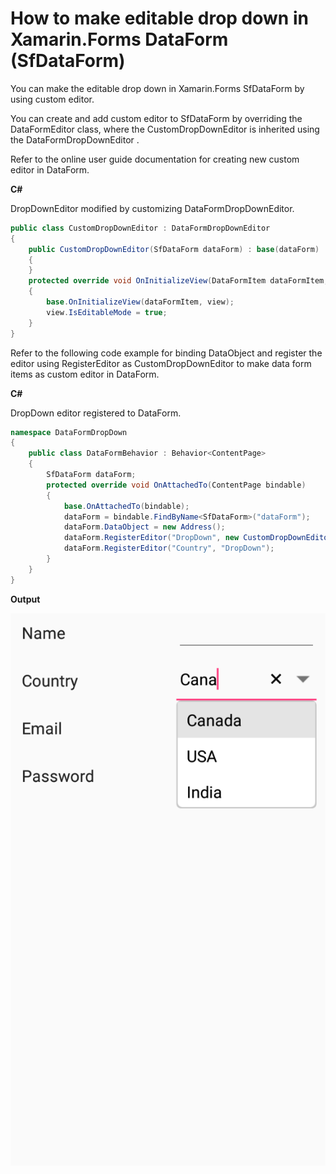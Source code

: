 # How to make editable drop down in Xamarin.Forms DataForm (SfDataForm)

You can make the editable drop down in Xamarin.Forms SfDataForm by using custom editor.

You can create and add custom editor to SfDataForm by overriding the DataFormEditor class, where the CustomDropDownEditor is inherited using the DataFormDropDownEditor .

Refer to the online user guide documentation for creating new custom editor in DataForm.

**C#**

DropDownEditor modified by customizing DataFormDropDownEditor.

``` c#
public class CustomDropDownEditor : DataFormDropDownEditor
{
    public CustomDropDownEditor(SfDataForm dataForm) : base(dataForm)
    {
    }
    protected override void OnInitializeView(DataFormItem dataFormItem, SfComboBox view)
    {
        base.OnInitializeView(dataFormItem, view);
        view.IsEditableMode = true;
    }
}
```
Refer to the following code example for binding DataObject and register the editor using RegisterEditor as CustomDropDownEditor to make data form items as custom editor in DataForm.

**C#**

DropDown editor registered to DataForm.
``` c#
namespace DataFormDropDown
{
    public class DataFormBehavior : Behavior<ContentPage>
    {
        SfDataForm dataForm;
        protected override void OnAttachedTo(ContentPage bindable)
        {
            base.OnAttachedTo(bindable);
            dataForm = bindable.FindByName<SfDataForm>("dataForm");
            dataForm.DataObject = new Address();
            dataForm.RegisterEditor("DropDown", new CustomDropDownEditor(dataForm));
            dataForm.RegisterEditor("Country", "DropDown");
        }
    }
}
```
**Output**

![EditableDropDown](https://github.com/SyncfusionExamples/editable-drop-down-dataform-xamarin/blob/master/ScreenShots/EditableDropDown.png)
